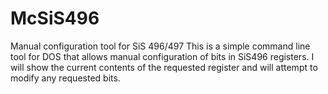 # McSiS496
Manual configuration tool for SiS 496/497
This is a simple command line tool for DOS that allows manual configuration of bits in SiS496 registers.
I will show the current contents of the requested register and will attempt to modify any requested bits.
